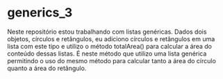 # generics_3

Neste repositório estou trabalhando com listas genéricas. Dados dois objetos, círculos e retângulos, eu adiciono círculos e retângulos em uma lista com este tipo e utilizo o método totalArea() para calcular a área do conteúdo dessas listas. É neste método que utilizo uma lista genérica permitindo o uso do mesmo método para calcular tanto a área do círculo quanto a área do retângulo.
